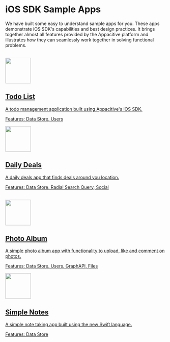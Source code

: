 ﻿# iOS SDK Sample Apps

We have built some easy to understand sample apps for you. These apps demonstrate iOS SDK's capabilities and best design practices. It brings together almost all features provided by the Appacitive platform and illustrates how they can seamlessly work together in solving functional problems.

<br/>
<div class="container-fulid">
	<div class="row">
		<div class="col-md-6">
			<a title="Simple Todo List" class="sample-app-item" href="todo">
				<div class="col-md-3">
					<img src="http://cdn.appacitive.com/devcenter/ios/samples/IconDC.png" height="80" width="80" />
				</div>
				<div class="col-md-9">
					<h2>Todo List</h2>
					<p class="mbs">A todo management application built using Appacitive's iOS SDK.</p>
					<p class="muted mbn">Features: Data Store, Users</p>
				</div>
			</a>
		</div>
		<div class="col-md-6">
			<a title="Daily deals app" class="sample-app-item" href="dealhunter">
				<div class="col-md-3">
					<img src="http://devcenter.appacitive.com/ios/samples/dealhunter/IconDC.png" height="80" width="80" />
				</div>
				<div class="col-md-9">
					<h2>Daily Deals</h2>
					<p class="mbs">A daily deals app that finds deals around you location.</p>
					<p class="muted mbn">Features: Data Store, Radial Search Query, Social</p>
				</div>
			</a>
		</div>
	</div>
</div>
<br/>
<div class="container-fulid">
	<div class="row">
		<div class="col-md-6">
			<a title="Photo album app" class="sample-app-item" href="galarie">
				<div class="col-md-3">
					<img src="http://devcenter.appacitive.com/ios/samples/galarie/Icon.png" height="80" width="80" />
				</div>
				<div class="col-md-9">
					<h2>Photo Album</h2>
					<p class="mbs">A simple photo album app with functionality to upload, like and comment on photos.</p>
					<p class="muted mbn">Features: Data Store, Users, GraphAPI, Files</p>
				</div>
			</a>
		</div>
		<div class="col-md-6">
			<a title="Note taking app" class="sample-app-item" href="notekeeper">
				<div class="col-md-3">
					<img src="http://devcenter.appacitive.com/ios/samples/notekeeper/Icon.png" height="80" width="80" />
				</div>
				<div class="col-md-9">
					<h2>Simple Notes</h2>
					<p class="mbs">A simple note taking app built using the new Swift language.</p>
					<p class="muted mbn">Features: Data Store</p>
				</div>
			</a>
		</div>
	</div>
</div>